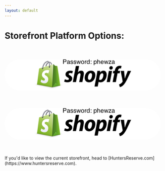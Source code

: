 ```yaml
---
layout: default
---
```


<style>
  img { border-radius: 50px; margin-top: 40px; background-color: white; }
</style>

# Storefront Platform Options:

[![Shopify (Beta)](./img/logo-shopify.png)](http://beta.huntersreserve.com)


[![Shopify (Dev)](./img/logo-shopify.png)](https://adventure-you-can-taste-dev.myshopify.com)


<br>
<br>
If you'd like to view the current storefront, head to [HuntersReserve.com](https://www.huntersreserve.com).
